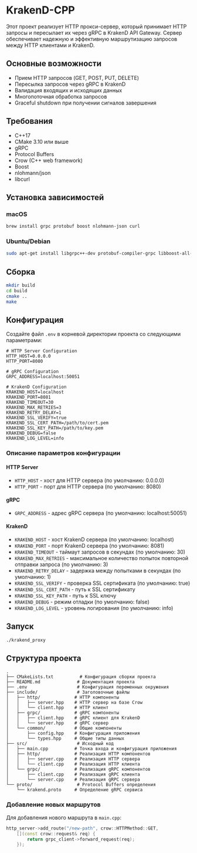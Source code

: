 # KrakenD-CPP

Этот проект реализует HTTP прокси-сервер, который принимает HTTP запросы и пересылает их через gRPC в KrakenD API Gateway. Сервер обеспечивает надежную и эффективную маршрутизацию запросов между HTTP клиентами и KrakenD.

## Основные возможности

- Прием HTTP запросов (GET, POST, PUT, DELETE)
- Пересылка запросов через gRPC в KrakenD
- Валидация входящих и исходящих данных
- Многопоточная обработка запросов
- Graceful shutdown при получении сигналов завершения

## Требования

- C++17
- CMake 3.10 или выше
- gRPC
- Protocol Buffers
- Crow (C++ web framework)
- Boost
- nlohmann/json
- libcurl

## Установка зависимостей

### macOS
```bash
brew install grpc protobuf boost nlohmann-json curl
```

### Ubuntu/Debian
```bash
sudo apt-get install libgrpc++-dev protobuf-compiler-grpc libboost-all-dev nlohmann-json3-dev libcurl4-openssl-dev
```

## Сборка

```bash
mkdir build
cd build
cmake ..
make
```

## Конфигурация

Создайте файл `.env` в корневой директории проекта со следующими параметрами:

```env
# HTTP Server Configuration
HTTP_HOST=0.0.0.0
HTTP_PORT=8080

# gRPC Configuration
GRPC_ADDRESS=localhost:50051

# KrakenD Configuration
KRAKEND_HOST=localhost
KRAKEND_PORT=8081
KRAKEND_TIMEOUT=30
KRAKEND_MAX_RETRIES=3
KRAKEND_RETRY_DELAY=1
KRAKEND_SSL_VERIFY=true
KRAKEND_SSL_CERT_PATH=/path/to/cert.pem
KRAKEND_SSL_KEY_PATH=/path/to/key.pem
KRAKEND_DEBUG=false
KRAKEND_LOG_LEVEL=info
```

### Описание параметров конфигурации

#### HTTP Server
- `HTTP_HOST` - хост для HTTP сервера (по умолчанию: 0.0.0.0)
- `HTTP_PORT` - порт для HTTP сервера (по умолчанию: 8080)

#### gRPC
- `GRPC_ADDRESS` - адрес gRPC сервера (по умолчанию: localhost:50051)

#### KrakenD
- `KRAKEND_HOST` - хост KrakenD сервера (по умолчанию: localhost)
- `KRAKEND_PORT` - порт KrakenD сервера (по умолчанию: 8081)
- `KRAKEND_TIMEOUT` - таймаут запросов в секундах (по умолчанию: 30)
- `KRAKEND_MAX_RETRIES` - максимальное количество попыток повторной отправки запроса (по умолчанию: 3)
- `KRAKEND_RETRY_DELAY` - задержка между попытками в секундах (по умолчанию: 1)
- `KRAKEND_SSL_VERIFY` - проверка SSL сертификата (по умолчанию: true)
- `KRAKEND_SSL_CERT_PATH` - путь к SSL сертификату
- `KRAKEND_SSL_KEY_PATH` - путь к SSL ключу
- `KRAKEND_DEBUG` - режим отладки (по умолчанию: false)
- `KRAKEND_LOG_LEVEL` - уровень логирования (по умолчанию: info)

## Запуск

```bash
./krakend_proxy
```

## Структура проекта

```
.
├── CMakeLists.txt          # Конфигурация сборки проекта
├── README.md              # Документация проекта
├── .env                   # Конфигурация переменных окружения
├── include/               # Заголовочные файлы
│   ├── http/             # HTTP компоненты
│   │   ├── server.hpp    # HTTP сервер на базе Crow
│   │   └── client.hpp    # HTTP клиент
│   ├── grpc/             # gRPC компоненты
│   │   ├── client.hpp    # gRPC клиент для KrakenD
│   │   └── server.hpp    # gRPC сервер
│   └── common/           # Общие компоненты
│       ├── config.hpp    # Конфигурация приложения
│       └── types.hpp     # Общие типы данных
├── src/                   # Исходный код
│   ├── main.cpp          # Точка входа и конфигурация приложения
│   ├── http/             # Реализация HTTP компонентов
│   │   ├── server.cpp    # Реализация HTTP сервера
│   │   └── client.cpp    # Реализация HTTP клиента
│   └── grpc/             # Реализация gRPC компонентов
│       ├── client.cpp    # Реализация gRPC клиента
│       └── server.cpp    # Реализация gRPC сервера
└── proto/                 # Protocol Buffers определения
    └── krakend.proto     # Определение gRPC сервиса
```

### Добавление новых маршрутов

Для добавления нового маршрута в `main.cpp`:

```cpp
http_server->add_route("/new-path", crow::HTTPMethod::GET,
    [](const crow::request& req) {
        return grpc_client->forward_request(req);
    });
```
